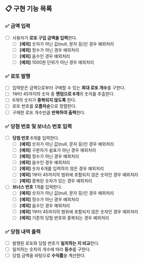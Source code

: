 ## 📋 구현 기능 목록

### ✅ 금액 입력
+ [ ] 사용자가 **로또 구입 금액을 입력**한다.
   + [ ] **[예외]** 숫자가 아닌 값(null, 문자 등)인 경우 예외처리
   + [ ] **[예외]** 정수가 아닌 경우 예외처리
   + [ ] **[예외]** 음수인 경우 예외처리
   + [ ] **[예외]** 1000원 단위가 아닌 경우 예외처리

### ✅ 로또 발행
+ [ ] 입력받은 금액으로부터 구매할 수 있는 **최대 로또 개수**를 구한다.
+ [ ] 1부터 45까지의 숫자 중 **랜덤으로 6개**의 숫자를 추출한다.
+ [ ] 6개의 숫자가 **중복되지 않도록** 한다.
+ [ ] 로또 번호를 **오름차순**으로 정렬한다.
+ [ ] 구매한 로또 개수만큼 **반복하여 출력**한다.

### ✅ 당첨 번호 및 보너스 번호 입력
+ [ ]  **당첨 번호** 6개를 입력한다.
   + [ ] **[예외]** 숫자가 아닌 값(null, 문자 등)인 경우 예외처리
   + [ ] **[예외]** 구분자가 쉼표가 아닌 경우 예외처리
   + [ ] **[예외]** 정수가 아닌 경우 예외처리
   + [ ] **[예외]** 음수인 경우 예외처리
   + [ ] **[예외]** 숫자 6개를 입력하지 않은 경우 예외처리
   + [ ] **[예외]** 1부터 45까지의 범위에 포함되지 않은 숫자인 경우 예외처리
   + [ ] **[예외]** 중복된 숫자가 있는 경우 예외처리
+ [ ] **보너스 번호** 1개를 입력한다.
   + [ ] **[예외]** 숫자가 아닌 값(null, 문자 등)인 경우 예외처리
   + [ ] **[예외]** 정수가 아닌 경우 예외처리
   + [ ] **[예외]** 음수인 경우 예외처리
   + [ ] **[예외]** 1부터 45까지의 범위에 포함되지 않은 숫자인 경우 예외처리
   + [ ] **[예외]** 기존의 당첨 번호와 중복되는 경우 예외처리

### ✅ 당첨 내역 출력
+ [ ] 발행된 로또와 당첨 번호가 **일치하는 지 비교**한다.
+ [ ] 일치하는 숫자의 개수에 따라 **등수**를 구한다.
+ [ ] 당첨 금액을 바탕으로 **수익률**을 계산한다.
